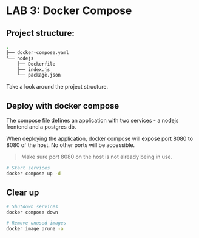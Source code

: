 # LAB 3: Docker Compose

## Project structure:

```bash
.
├── docker-compose.yaml
└── nodejs
    ├── Dockerfile
    ├── index.js
    └── package.json
```

Take a look around the project structure.

## Deploy with docker compose

The compose file defines an application with two services - a nodejs frontend and a postgres db.

When deploying the application, docker compose will expose port 8080 to 8080 of the host. No other ports will be accessible.

> Make sure port 8080 on the host is not already being in use.

```bash
# Start services
docker compose up -d
```

## Clear up

```bash
# Shutdown services
docker compose down

# Remove unused images
docker image prune -a
```
